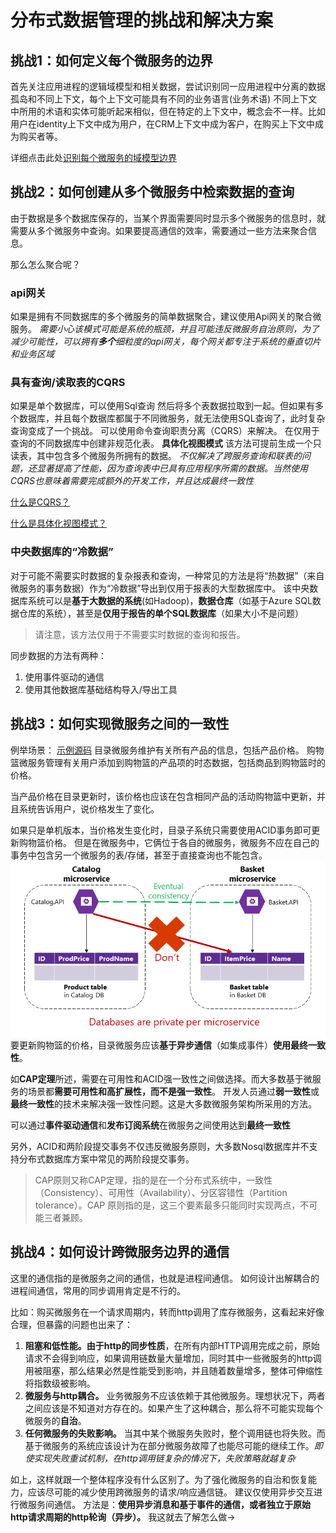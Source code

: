 # 分布式数据管理的挑战和解决方案

## 挑战1：如何定义每个微服务的边界

首先关注应用进程的逻辑域模型和相关数据，尝试识别同一应用进程中分离的数据孤岛和不同上下文，每个上下文可能具有不同的业务语言(业务术语)
不同上下文中所用的术语和实体可能听起来相似，但在特定的上下文中，概念会不一样。比如用户在identity上下文中成为用户，在CRM上下文中成为客户，在购买上下文中成为购买者等。

详细点击此处[识别每个微服务的域模型边界](/docs/note/12_识别每个微服务的域模型边界/index.md)

## 挑战2：如何创建从多个微服务中检索数据的查询

由于数据是多个数据库保存的，当某个界面需要同时显示多个微服务的信息时，就需要从多个微服务中查询。如果要提高通信的效率，需要通过一些方法来聚合信息。

那么怎么聚合呢？

### api网关

如果是拥有不同数据库的多个微服务的简单数据聚合，建议使用Api网关的聚合微服务。
*需要小心该模式可能是系统的瓶颈，并且可能违反微服务自治原则，为了减少可能性，可以拥有**多个**细粒度的api网关，每个网关都专注于系统的垂直切片和业务区域*

### 具有查询/读取表的CQRS

如果是单个数据库，可以使用Sql查询 然后将多个表数据拉取到一起。但如果有多个数据库，并且每个数据库都属于不同微服务，就无法使用SQL查询了，此时复杂查询变成了一个挑战。
可以使用命令查询职责分离（CQRS）来解决。
在仅用于查询的不同数据库中创建非规范化表。
**具体化视图模式** 该方法可提前生成一个只读表，其中包含多个微服务所拥有的数据。
*不仅解决了跨服务查询和联表的问题，还显著提高了性能，因为查询表中已具有应用程序所需的数据。当然使用CQRS也意味着需要完成额外的开发工作，并且达成最终一致性*

[什么是CQRS？](https://learn.microsoft.com/zh-cn/azure/architecture/patterns/cqrs)

[什么是具体化视图模式？](https://learn.microsoft.com/zh-cn/azure/architecture/patterns/materialized-view)

### 中央数据库的“冷数据”

对于可能不需要实时数据的复杂报表和查询，一种常见的方法是将“热数据”（来自微服务的事务数据）作为“冷数据”导出到仅用于报表的大型数据库中。
该中央数据库系统可以是**基于大数据的系统**(如Hadoop)，**数据仓库**（如基于Azure SQL数据仓库的系统），甚至是**仅用于报告的单个SQL数据库**（如果大小不是问题）
> 请注意，该方法仅用于不需要实时数据的查询和报告。

同步数据的方法有两种：

1. 使用事件驱动的通信
2. 使用其他数据库基础结构导入/导出工具

## 挑战3：如何实现微服务之间的一致性

例举场景：
[示例源码](https://github.com/dotnet-architecture/eShopOnContainers)
目录微服务维护有关所有产品的信息，包括产品价格。
购物篮微服务管理有关用户添加到购物篮的产品项的时态数据，包括商品到购物篮时的价格。

当产品价格在目录更新时，该价格也应该在包含相同产品的活动购物篮中更新，并且系统告诉用户，说价格发生了变化。

如果只是单机版本，当价格发生变化时，目录子系统只需要使用ACID事务即可更新购物篮价格。
但是在微服务中，它俩位于各自的微服务，微服务不应在自己的事务中包含另一个微服务的表/存储，甚至于直接查询也不能包含。
![微服务不能直接访问另一微服务中的表](images/2023-01-23-22-21-02.png)
要更新购物篮的价格，目录微服务应该**基于异步通信**（如集成事件）**使用最终一致性**。

如**CAP定理**所述，需要在可用性和ACID强一致性之间做选择。而大多数基于微服务的场景都**需要可用性和高扩展性，而不是强一致性**。
开发人员通过**弱一致性**或**最终一致性**的技术来解决强一致性问题。这是大多数微服务架构所采用的方法。

可以通过**事件驱动通信**和**发布订阅系统**在微服务之间使用达到**最终一致性**

另外，ACID和两阶段提交事务不仅违反微服务原则，大多数Nosql数据库并不支持分布式数据库方案中常见的两阶段提交事务。

> CAP原则又称CAP定理，指的是在一个分布式系统中，一致性（Consistency）、可用性（Availability）、分区容错性（Partition tolerance）。CAP 原则指的是，这三个要素最多只能同时实现两点，不可能三者兼顾。

## 挑战4：如何设计跨微服务边界的通信

这里的通信指的是微服务之间的通信，也就是进程间通信。
如何设计出解耦合的进程间通信，常用的同步调用肯定是不行的。

比如：购买微服务在一个请求周期内，转而http调用了库存微服务，这看起来好像合理，但暴露的问题也出来了：

1. **阻塞和低性能。**由于http的**同步性质**，在所有内部HTTP调用完成之前，原始请求不会得到响应，如果调用链数量大量增加，同时其中一些微服务的http调用被阻塞，那么结果必然是性能受到影响，并且随着数量增多，整体可伸缩性将指数级被影响。
2. **微服务与http耦合。** 业务微服务不应该依赖于其他微服务。理想状况下，两者之间应该是不知道对方存在的。如果产生了这种耦合，那么将不可能实现每个微服务的**自治**。
3. **任何微服务的失败影响。** 当其中某个微服务失败时，整个调用链也将失败。而基于微服务的系统应该设计为在部分微服务故障了也能尽可能的继续工作。*即使实现失败重试机制，在http调用链复杂的情况下，失败策略就越复杂*

如上，这样就跟一个整体程序没有什么区别了。为了强化微服务的自治和恢复能力，应该尽可能的减少使用跨微服务的请求/响应通信链。
建议仅使用异步交互进行微服务间通信。
方法是：**使用异步消息和基于事件的通信，或者独立于原始http请求周期的http轮询（异步）。**
我这就去了解怎么做->
